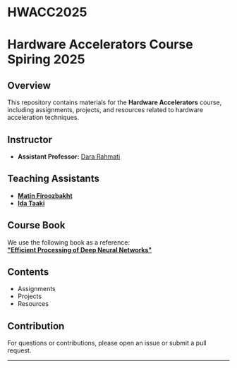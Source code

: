# HWACC2025
# Hardware Accelerators Course Spiring 2025

## Overview
This repository contains materials for the **Hardware Accelerators** course, including assignments, projects, and resources related to hardware acceleration techniques.

## Instructor
- **Assistant Professor:** [Dara Rahmati](https://scholar.google.com/citations?user=xwJgOl0AAAAJ&hl=en)

## Teaching Assistants

- **[Matin Firoozbakht](https://github.com/matinfirooz)**
- **[Ida Taaki](https://github.com/idataaki)**  

## Course Book  
We use the following book as a reference:  
[**"Efficient Processing of Deep Neural Networks"**](https://link.springer.com/book/10.1007/978-3-031-01766-7)  

## Contents 
- Assignments  
- Projects  
- Resources  

## Contribution  
For questions or contributions, please open an issue or submit a pull request.  

---

